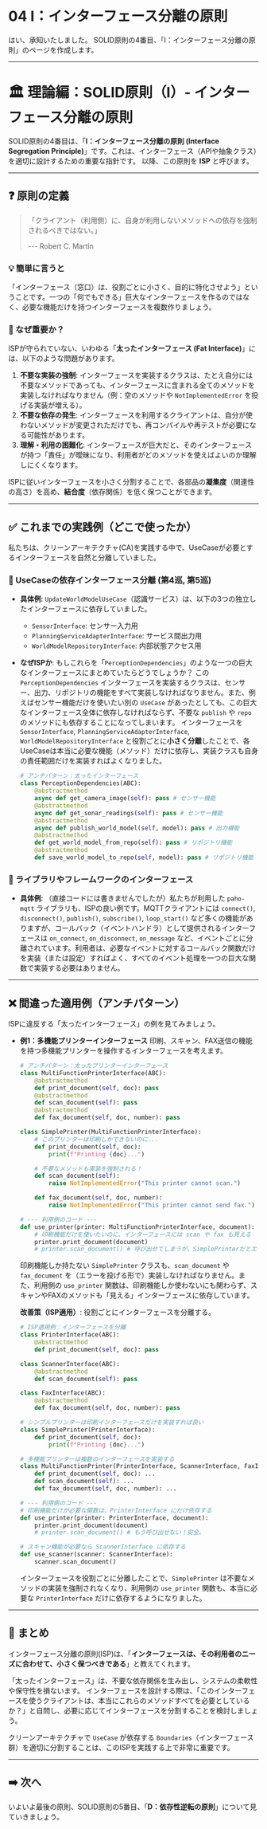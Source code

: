 # 04 I：インターフェース分離の原則

はい、承知いたしました。
SOLID原則の4番目、「I：インターフェース分離の原則」のページを作成します。

---

# 🏛️ 理論編：SOLID原則（I）- インターフェース分離の原則

SOLID原則の4番目は、「**I：インターフェース分離の原則 (Interface Segregation Principle)**」です。これは、インターフェース（APIや抽象クラス）を適切に設計するための重要な指針です。
以降、この原則を **ISP** と呼びます。

---

## ❓ 原則の定義

> 「クライアント（利用側）に、自身が利用しないメソッドへの依存を強制されるべきではない。」
> 
> 
> \--- Robert C. Martin
> 

### 💡 簡単に言うと

「インターフェース（窓口）は、役割ごとに小さく、目的に特化させよう」ということです。一つの「何でもできる」巨大なインターフェースを作るのではなく、必要な機能だけを持つインターフェースを複数作りましょう。

### 🤔 なぜ重要か？

ISPが守られていない、いわゆる「**太ったインターフェース (Fat Interface)**」には、以下のような問題があります。

1. **不要な実装の強制**:
インターフェースを実装するクラスは、たとえ自分には不要なメソッドであっても、インターフェースに含まれる全てのメソッドを実装しなければなりません（例：空のメソッドや `NotImplementedError` を投げる実装が増える）。
2. **不要な依存の発生**:
インターフェースを利用するクライアントは、自分が使わないメソッドが変更されただけでも、再コンパイルや再テストが必要になる可能性があります。
3. **理解・利用の困難化**:
インターフェースが巨大だと、そのインターフェースが持つ「責任」が曖昧になり、利用者がどのメソッドを使えばよいのか理解しにくくなります。

ISPに従いインターフェースを小さく分割することで、各部品の**凝集度**（関連性の高さ）を高め、**結合度**（依存関係）を低く保つことができます。

---

## ✅ これまでの実践例（どこで使ったか）

私たちは、クリーンアーキテクチャ(CA)を実践する中で、UseCaseが必要とするインターフェースを自然と分離していました。

### 📌 UseCaseの依存インターフェース分離 (第4巡, 第5巡)

- **具体例**: `UpdateWorldModelUseCase`（認識サービス）は、以下の3つの独立したインターフェースに依存していました。
    - `SensorInterface`: センサー入力用
    - `PlanningServiceAdapterInterface`: サービス間出力用
    - `WorldModelRepositoryInterface`: 内部状態アクセス用
- **なぜISPか**: もしこれらを「`PerceptionDependencies`」のような一つの巨大なインターフェースにまとめていたらどうでしょうか？
この `PerceptionDependencies` インターフェースを実装するクラスは、センサー、出力、リポジトリの機能をすべて実装しなければなりません。また、例えばセンサー機能だけを使いたい別の `UseCase` があったとしても、この巨大なインターフェース全体に依存しなければならず、不要な `publish` や `repo` のメソッドにも依存することになってしまいます。
インターフェースを `SensorInterface`, `PlanningServiceAdapterInterface`, `WorldModelRepositoryInterface` と役割ごとに**小さく分離**したことで、各UseCaseは本当に必要な機能（メソッド）だけに依存し、実装クラスも自身の責任範囲だけを実装すればよくなりました。
    
    ```python
    # アンチパターン：太ったインターフェース
    class PerceptionDependencies(ABC):
        @abstractmethod
        async def get_camera_image(self): pass # センサー機能
        @abstractmethod
        async def get_sonar_readings(self): pass # センサー機能
        @abstractmethod
        async def publish_world_model(self, model): pass # 出力機能
        @abstractmethod
        def get_world_model_from_repo(self): pass # リポジトリ機能
        @abstractmethod
        def save_world_model_to_repo(self, model): pass # リポジトリ機能
    
    ```
    

### 📌 ライブラリやフレームワークのインターフェース

- **具体例**: （直接コードには書きませんでしたが）私たちが利用した `paho-mqtt` ライブラリも、ISPの良い例です。MQTTクライアントには `connect()`, `disconnect()`, `publish()`, `subscribe()`, `loop_start()` など多くの機能がありますが、コールバック（イベントハンドラ）として提供されるインターフェースは `on_connect`, `on_disconnect`, `on_message` など、イベントごとに分離されています。利用者は、必要なイベントに対するコールバック関数だけを実装（または設定）すればよく、すべてのイベント処理を一つの巨大な関数で実装する必要はありません。

---

## ❌ 間違った適用例（アンチパターン）

ISPに違反する「太ったインターフェース」の例を見てみましょう。

- **例1：多機能プリンターインターフェース**
印刷、スキャン、FAX送信の機能を持つ多機能プリンターを操作するインターフェースを考えます。
    
    ```python
    # アンチパターン：太ったプリンターインターフェース
    class MultiFunctionPrinterInterface(ABC):
        @abstractmethod
        def print_document(self, doc): pass
        @abstractmethod
        def scan_document(self): pass
        @abstractmethod
        def fax_document(self, doc, number): pass
    
    class SimplePrinter(MultiFunctionPrinterInterface):
        # このプリンターは印刷しかできないのに...
        def print_document(self, doc):
            print(f"Printing {doc}...")
    
        # 不要なメソッドも実装を強制される！
        def scan_document(self):
            raise NotImplementedError("This printer cannot scan.")
    
        def fax_document(self, doc, number):
            raise NotImplementedError("This printer cannot send fax.")
    
    # --- 利用側のコード ---
    def use_printer(printer: MultiFunctionPrinterInterface, document):
        # 印刷機能だけを使いたいのに、インターフェースには scan や fax も見える
        printer.print_document(document)
        # printer.scan_document() # 呼び出せてしまうが、SimplePrinterだとエラーになる！
    
    ```
    
    印刷機能しか持たない `SimplePrinter` クラスも、`scan_document` や `fax_document` を（エラーを投げる形で）実装しなければなりません。また、利用側の `use_printer` 関数は、印刷機能しか使わないにも関わらず、スキャンやFAXのメソッドも「見える」インターフェースに依存しています。
    
    **改善策（ISP適用）**: 役割ごとにインターフェースを分離する。
    
    ```python
    # ISP適用例：インターフェースを分離
    class PrinterInterface(ABC):
        @abstractmethod
        def print_document(self, doc): pass
    
    class ScannerInterface(ABC):
        @abstractmethod
        def scan_document(self): pass
    
    class FaxInterface(ABC):
        @abstractmethod
        def fax_document(self, doc, number): pass
    
    # シンプルプリンターは印刷インターフェースだけを実装すれば良い
    class SimplePrinter(PrinterInterface):
        def print_document(self, doc):
            print(f"Printing {doc}...")
    
    # 多機能プリンターは複数のインターフェースを実装する
    class MultiFunctionPrinter(PrinterInterface, ScannerInterface, FaxInterface):
        def print_document(self, doc): ...
        def scan_document(self): ...
        def fax_document(self, doc, number): ...
    
    # --- 利用側のコード ---
    # 印刷機能だけが必要な関数は、PrinterInterface にだけ依存する
    def use_printer(printer: PrinterInterface, document):
        printer.print_document(document)
        # printer.scan_document() # もう呼び出せない！安全。
    
    # スキャン機能が必要なら ScannerInterface に依存する
    def use_scanner(scanner: ScannerInterface):
        scanner.scan_document()
    
    ```
    
    インターフェースを役割ごとに分離したことで、`SimplePrinter` は不要なメソッドの実装を強制されなくなり、利用側の `use_printer` 関数も、本当に必要な `PrinterInterface` だけに依存するようになりました。
    

---

## 📝 まとめ

インターフェース分離の原則(ISP)は、「**インターフェースは、その利用者のニーズに合わせて、小さく保つべきである**」と教えてくれます。

「太ったインターフェース」は、不要な依存関係を生み出し、システムの柔軟性や保守性を損ないます。
インターフェースを設計する際は、「このインターフェースを使うクライアントは、本当にこれらのメソッドすべてを必要としているか？」と自問し、必要に応じてインターフェースを分割することを検討しましょう。

クリーンアーキテクチャで `UseCase` が依存する `Boundaries`（インターフェース群）を適切に分割することは、このISPを実践する上で非常に重要です。

---

## ➡️ 次へ

いよいよ最後の原則、SOLID原則の5番目、「**D：依存性逆転の原則**」について見ていきましょう。